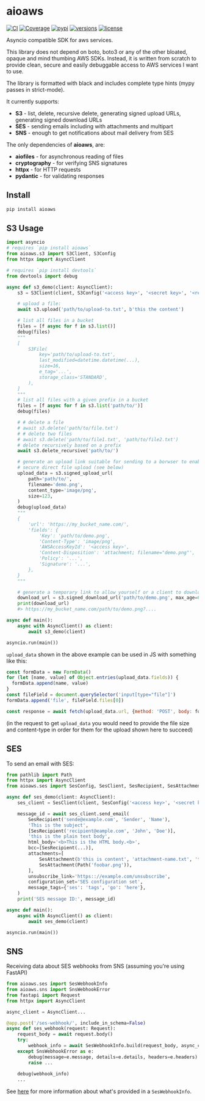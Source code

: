 # aioaws

[![CI](https://github.com/samuelcolvin/aioaws/workflows/CI/badge.svg?event=push)](https://github.com/samuelcolvin/aioaws/actions?query=event%3Apush+branch%3Amaster+workflow%3ACI)
[![Coverage](https://codecov.io/gh/samuelcolvin/aioaws/branch/master/graph/badge.svg)](https://codecov.io/gh/samuelcolvin/aioaws)
[![pypi](https://img.shields.io/pypi/v/aioaws.svg)](https://pypi.python.org/pypi/aioaws)
[![versions](https://img.shields.io/pypi/pyversions/aioaws.svg)](https://github.com/samuelcolvin/aioaws)
[![license](https://img.shields.io/github/license/samuelcolvin/aioaws.svg)](https://github.com/samuelcolvin/aioaws/blob/master/LICENSE)

Asyncio compatible SDK for aws services.

This library does not depend on boto, boto3 or any of the other bloated, opaque and mind thumbing AWS SDKs. Instead, it
is written from scratch to provide clean, secure and easily debuggable access to AWS services I want to use.

The library is formatted with black and includes complete type hints (mypy passes in strict-mode).

It currently supports:
* **S3** - list, delete, recursive delete, generating signed upload URLs, generating signed download URLs
* **SES** - sending emails including with attachments and multipart
* **SNS** - enough to get notifications about mail delivery from SES

The only dependencies of **aioaws**, are:
* **aiofiles** - for asynchronous reading of files
* **cryptography** - for verifying SNS signatures
* **httpx** - for HTTP requests
* **pydantic** - for validating responses

## Install

```bash
pip install aioaws
```

## S3 Usage


```py
import asyncio
# requires `pip install aioaws`
from aioaws.s3 import S3Client, S3Config
from httpx import AsyncClient

# requires `pip install devtools`
from devtools import debug

async def s3_demo(client: AsyncClient):
    s3 = S3Client(client, S3Config('<access key>', '<secret key>', '<region>', 'my_bucket_name.com'))

    # upload a file:
    await s3.upload('path/to/upload-to.txt', b'this the content')

    # list all files in a bucket
    files = [f async for f in s3.list()]
    debug(files)
    """
    [
        S3File(
            key='path/to/upload-to.txt',
            last_modified=datetime.datetime(...),
            size=16,
            e_tag='...',
            storage_class='STANDARD',
        ),
    ]
    """
    # list all files with a given prefix in a bucket
    files = [f async for f in s3.list('path/to/')]
    debug(files)

    # # delete a file
    # await s3.delete('path/to/file.txt')
    # # delete two files
    # await s3.delete('path/to/file1.txt', 'path/to/file2.txt')
    # delete recursively based on a prefix
    await s3.delete_recursive('path/to/')

    # generate an upload link suitable for sending to a borwser to enabled
    # secure direct file upload (see below)
    upload_data = s3.signed_upload_url(
        path='path/to/',
        filename='demo.png',
        content_type='image/png',
        size=123,
    )
    debug(upload_data)
    """
    {
        'url': 'https://my_bucket_name.com/',
        'fields': {
            'Key': 'path/to/demo.png',
            'Content-Type': 'image/png',
            'AWSAccessKeyId': '<access key>',
            'Content-Disposition': 'attachment; filename="demo.png"',
            'Policy': '...',
            'Signature': '...',
        },
    }
    """

    # generate a temporary link to allow yourself or a client to download a file
    download_url = s3.signed_download_url('path/to/demo.png', max_age=60)
    print(download_url)
    #> https://my_bucket_name.com/path/to/demo.png?....

async def main():
    async with AsyncClient() as client:
        await s3_demo(client)

asyncio.run(main())
```

`upload_data` shown in the above example can be used in JS with something like this:

```js
const formData = new FormData()
for (let [name, value] of Object.entries(upload_data.fields)) {
  formData.append(name, value)
}
const fileField = document.querySelector('input[type="file"]')
formData.append('file', fileField.files[0])

const response = await fetch(upload_data.url, {method: 'POST', body: formData})
```

(in the request to get `upload_data` you would need to provide the file size and content-type in order
for them for the upload shown here to succeed)


## SES

To send an email with SES:

```py
from pathlib import Path
from httpx import AsyncClient
from aioaws.ses import SesConfig, SesClient, SesRecipient, SesAttachment

async def ses_demo(client: AsyncClient):
    ses_client = SesClient(client, SesConfig('<access key>', '<secret key>', '<region>'))

    message_id = await ses_client.send_email(
        SesRecipient('sende@example.com', 'Sender', 'Name'),
        'This is the subject',
        [SesRecipient('recipient@eample.com', 'John', 'Doe')],
        'this is the plain text body',
        html_body='<b>This is the HTML body.<b>',
        bcc=[SesRecipient(...)],
        attachments=[
            SesAttachment(b'this is content', 'attachment-name.txt', 'text/plain'),
            SesAttachment(Path('foobar.png')),
        ],
        unsubscribe_link='https:://example.com/unsubscribe',
        configuration_set='SES configuration set',
        message_tags={'ses': 'tags', 'go': 'here'},
    )
    print('SES message ID:', message_id)

async def main():
    async with AsyncClient() as client:
        await ses_demo(client)

asyncio.run(main())
```

## SNS

Receiving data about SES webhooks from SNS (assuming you're using FastAPI)

```py
from aioaws.ses import SesWebhookInfo
from aioaws.sns import SnsWebhookError
from fastapi import Request
from httpx import AsyncClient

async_client = AsyncClient...

@app.post('/ses-webhook/', include_in_schema=False)
async def ses_webhook(request: Request):
    request_body = await request.body()
    try:
        webhook_info = await SesWebhookInfo.build(request_body, async_client)
    except SnsWebhookError as e:
        debug(message=e.message, details=e.details, headers=e.headers)
        raise ...
    
    debug(webhook_info)
    ...
```

See [here](https://github.com/samuelcolvin/aioaws/blob/237cfc5cf06bb987e8c0614b4515aeed6475c9e2/aioaws/ses.py#L196-L203)
for more information about what's provided in a `SesWebhookInfo`.
